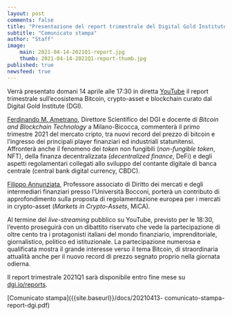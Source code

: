 ```yaml
---
layout: post
comments: false
title: "Presentazione del report trimestrale del Digital Gold Institute"
subtitle: "Comunicato stampa" 
author: "Staff"
image:
    main: 2021-04-14-2021Q1-report.jpg
    thumb: 2021-04-14-2021Q1-report-thumb.jpg
published: true
newsfeed: true
---
```


Verrà presentato domani 14 aprile alle 17:30
in diretta [YouTube](https://youtu.be/pgAlv1ufZdk)
il report trimestrale sull’ecosistema Bitcoin, crypto-asset e blockchain
curato dal Digital Gold Institute (DGI).

[Ferdinando M. Ametrano](https://ametrano.net/it/about/),
Direttore Scientifico del DGI e docente di _Bitcoin and Blockchain Technology_ a Milano-Bicocca,
commenterà il primo trimestre 2021 del mercato cripto,
tra nuovi record del prezzo di bitcoin e
l’ingresso dei principali player finanziari ed industriali statunitensi.
Affronterà anche il fenomeno dei _token_ non fungibili (_non-fungible token_, NFT),
della finanza decentralizzata (_decentralized finance_, DeFi)
e degli aspetti regolamentari collegati allo sviluppo
del contante digitale di banca centrale (central bank digital currency, CBDC).

[Filippo Annunziata](http://faculty.unibocconi.it/filippoannunziata/),
Professore associato di Diritto dei mercati e degli intermediari finanziari
presso l’Università Bocconi,
porterà un contributo di approfondimento
sulla proposta di regolamentazione europea per i
mercati in crypto-asset (_Markets in Crypto-Assets_, MiCA).

Al termine del _live-streaming_ pubblico su YouTube, previsto per le 18:30,
l’evento proseguirà con un dibattito riservato che vede la partecipazione di
oltre cento tra i protagonisti italiani del
mondo finanziario, imprenditoriale, giornalistico, politico ed istituzionale.
La partecipazione numerosa e qualificata mostra il grande interesse verso il tema Bitcoin,
di straordinaria attualità
anche per il nuovo record di prezzo segnato proprio nella giornata odierna.

Il report trimestrale 2021Q1 sarà disponibile entro fine mese su [dgi.io/reports](https://dgi.io/reports/).

[Comunicato stampa]({{site.baseurl}}/docs/20210413- comunicato-stampa-report-dgi.pdf)
